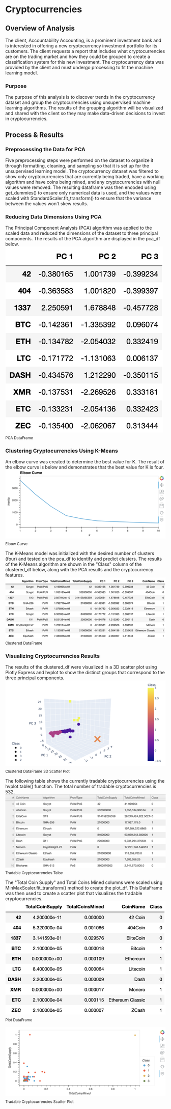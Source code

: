 # Cryptocurrencies

## Overview of Analysis
The client, Accountability Accounting, is a prominent investment bank and is interested in offering a new cryptocurrency investment portfolio for its customers. The client requests a report that includes what cryptocurrencies are on the trading market and how they could be grouped to create a classification system for this new investment.
The cryptocurrency data was provided by the client and must undergo processing to fit the machine learning model.

### Purpose
The purpose of this analysis is to discover trends in the cryptocurrency dataset and group the cryptocurrencies using unsupervised machine learning algorithms. The results of the grouping algorithm will be visualized and shared with the client so they may make data-driven decisions to invest in cryptocurrencies.


## Process & Results

### Preprocessing the Data for PCA
Five preprocessing steps were performed on the dataset to organize it through formatting, cleaning, and sampling so that it is set up for the unsupervised learning model. The cryptocurrency dataset was filtered to show only cryptocurrencies that are currently being traded, have a working algorithm and have coins being mined, and any cryptocurrencies with null values were removed. The resulting dataframe was then encoded using get_dummies() to ensure only numerical data is used, and the values were scaled with StandardScaler.fit_transform() to ensure that the variance between the values won't skew results.

### Reducing Data Dimensions Using PCA
The Principal Component Analysis (PCA) algorithm was applied to the scaled data and reduced the dimensions of the dataset to three principal components. The results of the PCA algorithm are displayed in the pca_df below.
![PCA DataFrame](https://github.com/mschimmy/Cryptocurrencies/blob/main/Resources/PCA_df.png)
<sub>PCA DataFrame</sub>

### Clustering Cryptocurrencies Using K-Means
An elbow curve was created to determine the best value for K. The result of the elbow curve is below and demonstrates that the best value for K is four.
![Elbow Curve](https://github.com/mschimmy/Cryptocurrencies/blob/main/Resources/Elbow_Curve.png)
<sub>Elbow Curve</sub>

The K-Means model was initialized with the desired number of clusters (four) and tested on the pca_df to identify and predict clusters. The results of the K-Means algorithm are shown in the "Class" column of the clustered_df below, along with the PCA results and the cryptocurrency features.
![Clustered DataFrame](https://github.com/mschimmy/Cryptocurrencies/blob/main/Resources/Clustered_df.png)
<sub>Clustered DataFrame</sub>

### Visualizing Cryptocurrencies Results
The results of the clustered_df were visualized in a 3D scatter plot using Plotly Express and hvplot to show the distinct groups that correspond to the three principal components.
![Clustered DataFrame 3D Scatter Plot](https://github.com/mschimmy/Cryptocurrencies/blob/main/Resources/clustered_df_3D_scatter_plot.png)
<sub>Clustered DataFrame 3D Scatter Plot</sub>

The following table shows the currently tradable cryptocurrencies using the hvplot.table() function. The total number of tradable cryptocurrencies is 532.
![Tradeable Cryptocurrencies Table](https://github.com/mschimmy/Cryptocurrencies/blob/main/Resources/tradable_cryptocurrencies_table.png)
<sub>Tradable Cryptocurrencies Talbe</sub>

The "Total Coin Supply" and Total Coins Mined columns were scaled using MinMaxScaler.fit_transform() method to create the plot_df. This DataFrame was then used to create a scatter plot that visualizes the tradable cryptocurrencies.
![Plot DataFrame](https://github.com/mschimmy/Cryptocurrencies/blob/main/Resources/plot_df.png)
<sub>Plot DataFrame</sub>

![Tradable Cryptocurrencies Scatter Plot](https://github.com/mschimmy/Cryptocurrencies/blob/main/Resources/tradable_cryptocurrencies_scatter_plot.png)
<sub>Tradable Cryptocurrencies Scatter Plot</sub>

